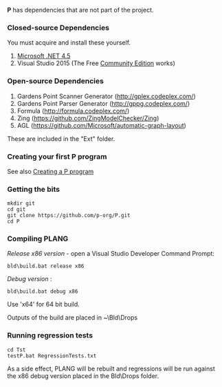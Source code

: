 **P** has dependencies that are not part of the project.

### Closed-source Dependencies
You must acquire and install these yourself.

1. [Microsoft .NET 4.5](http://www.microsoft.com/en-us/download/details.aspx?id=30653)
2. Visual Studio 2015 (The Free [Community Edition](https://www.microsoft.com/en-us/download/details.aspx?id=48146) works)

### Open-source Dependencies

1. Gardens Point Scanner Generator (http://gplex.codeplex.com/)
2. Gardens Point Parser Generator (http://gppg.codeplex.com/)
3. Formula (http://formula.codeplex.com/)
4. Zing (https://github.com/ZingModelChecker/Zing)
5. AGL (https://github.com/Microsoft/automatic-graph-layout)

These are included in the "Ext" folder.

### Creating your first P program

See also [Creating a P program](https://github.com/p-org/P/wiki)

### Getting the bits

   `mkdir git`  
    `cd git`  
    `git clone https://github.com/p-org/P.git`  
    `cd P`
  
### Compiling PLANG

_Release x86 version_ - open a Visual Studio Developer Command Prompt:

`bld\build.bat release x86`

_Debug version_ :

`bld\build.bat debug x86`

Use 'x64' for 64 bit build.

Outputs of the build are placed in ~\Bld\Drops

### Running regression tests

`cd Tst`  
`testP.bat RegressionTests.txt`

As a side effect, PLANG will be rebuilt and 
regressions will be run against the x86 debug version placed in the Bld\Drops folder.
